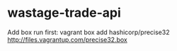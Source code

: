 # wastage-trade-api

Add box run first:  vagrant box add hashicorp/precise32 http://files.vagrantup.com/precise32.box
